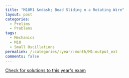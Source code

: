```yaml
---
title: "M10M1 &ndash; Bead Sliding n a Rotating Wire"
layout: post
categories:
  - Prelims
  - Problems
tags:
  - Mechanics
  - M10
  - Small Oscillations
permalink: /:categories/:year/:month/M1:output_ext
comments: false
---
```

<object data="2010M1M.pdf" type="application/pdf" width="100%" height="500"></object>
<div class="message"><a href='https://princetonprelim.com/prelim/25/'>Check for solutions to this year's exam</a></div>